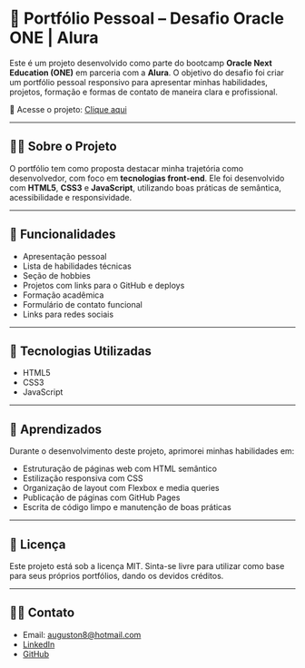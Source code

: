 # 💼 Portfólio Pessoal – Desafio Oracle ONE | Alura

Este é um projeto desenvolvido como parte do bootcamp **Oracle Next Education (ONE)** em parceria com a **Alura**. O objetivo do desafio foi criar um portfólio pessoal responsivo para apresentar minhas habilidades, projetos, formação e formas de contato de maneira clara e profissional.

🔗 Acesse o projeto: [Clique aqui](https://auguston9.github.io/Challenge-Oracle-ONE-Portifolio/)

---

## 🧑‍💻 Sobre o Projeto

O portfólio tem como proposta destacar minha trajetória como desenvolvedor, com foco em **tecnologias front-end**. Ele foi desenvolvido com **HTML5**, **CSS3** e **JavaScript**, utilizando boas práticas de semântica, acessibilidade e responsividade.

---

## 📌 Funcionalidades

- Apresentação pessoal
- Lista de habilidades técnicas
- Seção de hobbies
- Projetos com links para o GitHub e deploys
- Formação acadêmica
- Formulário de contato funcional
- Links para redes sociais

---

## 🚀 Tecnologias Utilizadas

- HTML5
- CSS3
- JavaScript

---

## 🧠 Aprendizados

Durante o desenvolvimento deste projeto, aprimorei minhas habilidades em:

- Estruturação de páginas web com HTML semântico
- Estilização responsiva com CSS
- Organização de layout com Flexbox e media queries
- Publicação de páginas com GitHub Pages
- Escrita de código limpo e manutenção de boas práticas

---

## 📄 Licença

Este projeto está sob a licença MIT. Sinta-se livre para utilizar como base para seus próprios portfólios, dando os devidos créditos.

---

## 🙋‍♂️ Contato

- Email: auguston8@hotmail.com  
- [LinkedIn](https://www.linkedin.com)  
- [GitHub](https://github.com)
